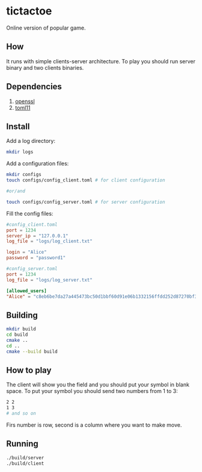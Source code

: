 # tictactoe
Online version of popular game.
## How
It runs with simple clients-server architecture. To play you should run server binary and two clients binaries.
## Dependencies
1. [openssl](https://github.com/openssl/openssl)
2. [toml11](https://github.com/ToruNiina/toml11)

## Install 
Add a log directory:
```bash
mkdir logs
```
Add a configuration files:
```bash
mkdir configs
touch configs/config_client.toml # for client configuration

#or/and

touch configs/config_server.toml # for server configuration
```
Fill the config files:
```toml
#config_client.toml
port = 1234
server_ip = "127.0.0.1"
log_file = "logs/log_client.txt"

login = "Alice"
password = "password1"
```
```toml
#config_server.toml
port = 1234
log_file = "logs/log_server.txt"

[allowed_users]
"Alice" = "c8eb6be7da27a445473bc50d1bbf60d91e06b1332156ffdd252d87270bf351bf" #sha256 of "password1"
```
 ## Building
 ```bash
mkdir build
cd build
cmake ..
cd ..
cmake --build build
```

## How to play
The client will show you the field and you should put your symbol in blank space. To put your symbol you should send two numbers from 1 to 3:
```bash
2 2
1 3
# and so on
```
Firs number is row, second is a column where you want to make move.
## Running
```bash
./build/server
./build/client
```
